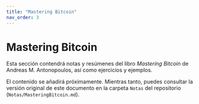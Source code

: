 ```yaml
---
title: "Mastering Bitcoin"
nav_order: 3
---
```


# Mastering Bitcoin

Esta sección contendrá notas y resúmenes del libro *Mastering Bitcoin* de
Andreas M. Antonopoulos, así como ejercicios y ejemplos.

El contenido se añadirá próximamente. Mientras tanto, puedes consultar la
versión original de este documento en la carpeta `Notas` del repositorio
(`Notas/MasteringBitcoin.md`).